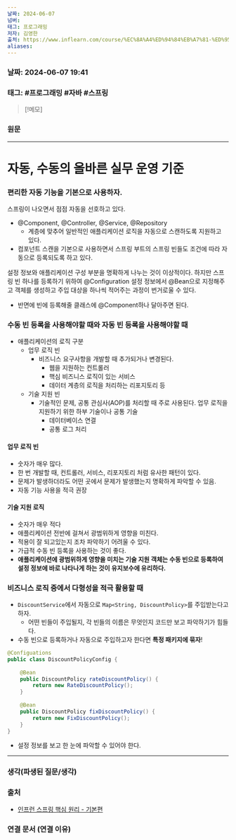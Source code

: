 ```yaml
---
날짜: 2024-06-07
넘버: 
태그: 프로그래밍
저자: 김영한
출처: https://www.inflearn.com/course/%EC%8A%A4%ED%94%84%EB%A7%81-%ED%95%B5%EC%8B%AC-%EC%9B%90%EB%A6%AC-%EA%B8%B0%EB%B3%B8%ED%8E%B8/dashboard
aliases:
---
```

### 날짜:  2024-06-07 19:41

### 태그: #프로그래밍 #자바 #스프링

>[!메모]
>

### 원문
---
# 자동, 수동의 올바른 실무 운영 기준
### 편리한 자동 기능을 기본으로 사용하자.
스프링이 나오면서 점점 자동을 선호하고 있다.
- @Component, @Controller, @Service, @Repository
	- 계층에 맞추어 일반적인 애플리케이션 로직을 자동으로 스캔하도록 지원하고 있다.
- 컴포넌트 스캔을 기본으로 사용하면서 스프링 부트의 스프링 빈들도 조건에 따라 자동으로 등록되도록 하고 있다.

설정 정보와 애플리케이션 구성 부분을 명확하게 나누는 것이 이상적이다.
하지만 스프링 빈 하나를 등록하기 위하여 @Configuration 설정 정보에서 @Bean으로 지정해주고 객체를 생성하고 주입 대상을 하나씩 적어주는 과정이 번거로울 수 있다.
- 반면에 빈에 등록해줄 클래스에 @Component하나 달아주면 된다.

### 수동 빈 등록을 사용해야할 때와 자동 빈 등록을 사용해야할 때
- 애플리케이션의 로직 구분
	- 업무 로직 빈
		- 비즈니스 요구사항을 개발할 때 추가되거나 변경된다.
			- 웹을 지원하는 컨트롤러
			- 핵심 비즈니스 로직이 있는 서비스
			- 데이터 계층의 로직을 처리하는 리포지토리 등
	- 기술 지원 빈
		- 기술적인 문제, 공통 관심사(AOP)를 처리할 때 주로 사용된다. 업무 로직을 지원하기 위한 하부 기술이나 공통 기술
			- 데이터베이스 연결
			- 공통 로그 처리
#### 업무 로직 빈
- 숫자가 매우 많다.
- 한 번 개발할 때, 컨트롤러, 서비스, 리포지토리 처럼 유사한 패턴이 있다.
- 문제가 발생하더라도 어떤 곳에서 문제가 발생했는지 명확하게 파악할 수 있음.
- 자동 기능 사용을 적극 권장
#### 기술 지원 로직
- 숫자가 매우 적다
- 애플리케이션 전반에 걸쳐서 광범위하게 영향을 미친다.
- 적용이 잘 되고있는지 조차 파악하기 어려울 수 있다.
- 가급적 수동 빈 등록을 사용하는 것이 좋다.
- **애플리케이션에 광범위하게 영향을 미치는 기술 지원 객체는 수동 빈으로 등록하여 설정 정보에 바로 나타나게 하는 것이 유지보수에 유리하다.**

### 비즈니스 로직 중에서 다형성을 적극 활용할 때
- `DiscountService`에서 자동으로 `Map<String, DiscountPolicy>`를 주입받는다고 하자.
	- 어떤 빈들이 주입될지, 각 빈들의 이름은 무엇인지 코드만 보고 파악하기가 힘들다.
- 수동 빈으로 등록하거나 자동으로 주입하고자 한다면 **특정 패키지에 묶자**!
```java
@Configuations
public class DiscountPolicyConfig {
	
	@Bean
	public DiscountPolicy rateDiscountPolicy() {
		return new RateDiscountPolicy();
	}
	
	@Bean
	public DiscountPolicy fixDiscountPolicy() {
		return new FixDiscountPolicy();
	}
}
```
- 설정 정보를 보고 한 눈에 파악할 수 있어야 한다.


---
### 생각(파생된 질문/생각)

### 출처
- [인프런 스프링 핵심 원리 - 기본편](https://www.inflearn.com/course/%EC%8A%A4%ED%94%84%EB%A7%81-%ED%95%B5%EC%8B%AC-%EC%9B%90%EB%A6%AC-%EA%B8%B0%EB%B3%B8%ED%8E%B8/dashboard)

### 연결 문서 (연결 이유)
